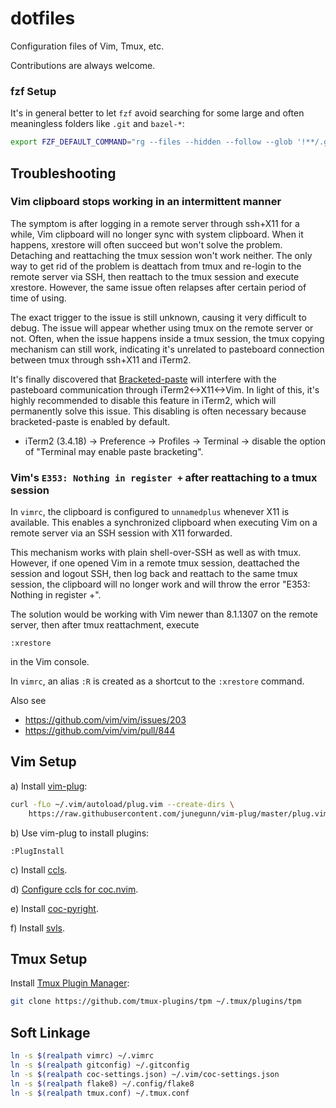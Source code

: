 # dotfiles

Configuration files of Vim, Tmux, etc.

Contributions are always welcome.

### fzf Setup

It's in general better to let `fzf` avoid searching for some large and often meaningless folders like `.git` and `bazel-*`:

```bash
export FZF_DEFAULT_COMMAND="rg --files --hidden --follow --glob '!**/.git' --glob '!bazel-*'"
```

## Troubleshooting

### Vim clipboard stops working in an intermittent manner
The symptom is after logging in a remote server through ssh+X11 for a while, Vim clipboard will no longer sync with system clipboard. When it happens, xrestore will often succeed but won't solve the problem. Detaching and reattaching the tmux session won't work neither. The only way to get rid of the problem is deattach from tmux and re-login to the remote server via SSH, then reattach to the tmux session and execute xrestore. However, the same issue often relapses after certain period of time of using. 

The exact trigger to the issue is still unknown, causing it very difficult to debug. The issue will appear whether using tmux on the remote server or not. Often, when the issue happens inside a tmux session, the tmux copying mechanism can still work, indicating it's unrelated to pasteboard connection between tmux through ssh+X11 and iTerm2.

It's finally discovered that [Bracketed-paste](https://en.wikipedia.org/wiki/Bracketed-paste) will interfere with the pasteboard communication through iTerm2<->X11<->Vim. In light of this, it's highly recommended to disable this feature in iTerm2, which will permanently solve this issue. This disabling is often necessary because bracketed-paste is enabled by default.
- iTerm2 (3.4.18) -> Preference -> Profiles -> Terminal -> disable the option of "Terminal may enable paste bracketing".

### Vim's `E353: Nothing in register +` after reattaching to a tmux session


In `vimrc`, the clipboard is configured to `unnamedplus` whenever X11 is available. This enables a synchronized clipboard when executing Vim on a remote server via an SSH session with X11 forwarded.

This mechanism works with plain shell-over-SSH as well as with tmux. However, if one opened Vim in a remote tmux session, deattached the session and logout SSH, then log back and reattach to the same tmux session, the clipboard will no longer work and will throw the error "E353: Nothing in register +".

The solution would be working with Vim newer than 8.1.1307 on the remote server, then after tmux reattachment, execute
```
:xrestore
```
in the Vim console.

In `vimrc`, an alias `:R` is created as a shortcut to the `:xrestore` command.

Also see
- https://github.com/vim/vim/issues/203
- https://github.com/vim/vim/pull/844

## Vim Setup

a) Install [vim-plug](https://github.com/junegunn/vim-plug):

```bash
curl -fLo ~/.vim/autoload/plug.vim --create-dirs \
    https://raw.githubusercontent.com/junegunn/vim-plug/master/plug.vim
```

b) Use vim-plug to install plugins:

```
:PlugInstall
```

c) Install [ccls](https://github.com/MaskRay/ccls).

d) [Configure ccls for coc.nvim](https://github.com/MaskRay/ccls/wiki/coc.nvim).

e) Install [coc-pyright](https://github.com/fannheyward/coc-pyright).

f) Install [svls](https://github.com/dalance/svls).

## Tmux Setup

Install [Tmux Plugin Manager](https://github.com/tmux-plugins/tpm):

```bash
git clone https://github.com/tmux-plugins/tpm ~/.tmux/plugins/tpm
```

## Soft Linkage
```bash
ln -s $(realpath vimrc) ~/.vimrc
ln -s $(realpath gitconfig) ~/.gitconfig
ln -s $(realpath coc-settings.json) ~/.vim/coc-settings.json
ln -s $(realpath flake8) ~/.config/flake8
ln -s $(realpath tmux.conf) ~/.tmux.conf
```
